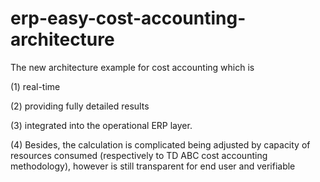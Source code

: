 # erp-easy-cost-accounting-architecture
The new architecture example for cost accounting which is 

(1) real-time 

(2) providing fully detailed results

(3) integrated into the operational ERP layer. 

(4) Besides, the calculation is complicated being adjusted by capacity of resources consumed (respectively to TD ABC cost accounting methodology), however is still transparent for end user and verifiable
